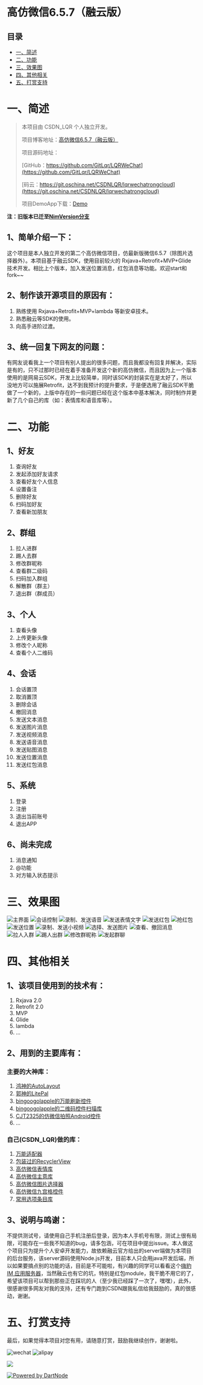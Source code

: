 高仿微信6.5.7（融云版）
============

## 目录
* [一、简述](#一简述)
* [二、功能](#二功能)
* [三、效果图](#三效果图)
* [四、其他相关](#四其他相关)
* [五、打赏支持](#五打赏支持)

# 一、简述

>本项目由 CSDN_LQR 个人独立开发。
>
>项目博客地址：[高仿微信6.5.7（融云版）](http://www.jianshu.com/p/f119810520e4)
>
>项目源码地址：
>
>[GitHub：https://github.com/GitLqr/LQRWeChat](https://github.com/GitLqr/LQRWeChat)
>
>[码云：https://git.oschina.net/CSDNLQR/lqrwechatrongcloud](https://git.oschina.net/CSDNLQR/lqrwechatrongcloud)
>
>项目DemoApp下载：[Demo](app-debug.apk)

**注：旧版本已迁至[NimVersion分支](https://github.com/GitLqr/LQRWeChat/tree/NimVersion)**
	
## 1、简单介绍一下：
这个项目是本人独立开发的第二个高仿微信项目，仿最新版微信6.5.7（除图片选择器外）。本项目基于融云SDK，使用目前较火的 Rxjava+Retrofit+MVP+Glide 技术开发。相比上个版本，加入发送位置消息，红包消息等功能。欢迎start和fork~~

## 2、制作该开源项目的原因有：

1. 熟练使用 Rxjava+Retrofit+MVP+lambda 等新安卓技术。
2. 熟悉融云等SDK的使用。
3. 向高手进阶过渡。

## 3、统一回复下网友的问题：
有网友说看我上一个项目有别人提出的很多问题，而且我都没有回复并解决，实际是有的，只不过那时已经在着手准备开发这个新的高仿微信，而且因为上一个版本使用的是网易云SDK，开发上比较简单，同时该SDK的封装实在是太好了，所以没地方可以施展Retrofit，达不到我预计的提升要求，于是便选用了融云SDK干脆做了一个新的，上版中存在的一些问题已经在这个版本中基本解决，同时制作并更新了几个自己的库（如：表情库和语音库等）。

# 二、功能

## 1、好友

1. 查询好友
1. 发起添加好友请求
1. 查看好友个人信息
1. 设置备注
1. 删除好友
1. 扫码加好友
1. 查看新加朋友

## 2、群组

1. 拉人进群
1. 踢人去群
1. 修改群昵称
1. 查看群二级码
1. 扫码加入群组
1. 解散群（群主）
1. 退出群（群成员）

## 3、个人

1. 查看头像
1. 上传更新头像
1. 修改个人昵称
1. 查看个人二维码

## 4、会话

1. 会话置顶
1. 取消置顶
1. 删除会话
1. 撤回消息
1. 发送文本消息
1. 发送图片消息
1. 发送视频消息
1. 发送语音消息
1. 发送贴图消息
1. 发送位置消息
1. 发送红包消息

## 5、系统

1. 登录
1. 注册
1. 退出当前账号
1. 退出APP

## 6、尚未完成

1. 消息通知
1. @功能
1. 对方输入状态提示

# 三、效果图

![主界面](screenshots/1.gif)
![会话控制](screenshots/2.gif)
![录制、发送语音](screenshots/3.gif)
![发送表情文字](screenshots/4.gif)
![发送红包](screenshots/5.gif)
![抢红包](screenshots/6.gif)
![发送位置](screenshots/7.gif)
![录制、发送小视频](screenshots/8.gif)
![选择、发送图片](screenshots/9.gif)
![查看、撤回消息](screenshots/10.gif)
![拉人入群](screenshots/11.gif)
![踢人出群](screenshots/12.gif)
![修改群昵称](screenshots/13.gif)
![发起群聊](screenshots/14.gif)


# 四、其他相关

## 1、该项目使用到的技术有：

1. Rxjava 2.0
1. Retrofit 2.0
1. MVP 
1. Glide
1. lambda
1. ...

## 2、用到的主要库有：

### 主要的大神库：

1. [鸿神的AutoLayout](https://github.com/hongyangAndroid/AndroidAutoLayout)
1. [郭神的LitePal](https://github.com/LitePalFramework/LitePal)
1. [bingoogolapple的万能刷新控件](https://github.com/bingoogolapple/BGARefreshLayout-Android)
1. [bingoogolapple的二维码控件扫描库](https://github.com/bingoogolapple/BGAQRCode-Android)
1. [CJT2325的仿微信拍照Android控件](https://github.com/CJT2325/CameraView)
1. ...

### 自己(CSDN_LQR)做的库：

1. [万能适配器](https://github.com/GitLqr/LQRAdapterLibrary)
1. [包装过的RecyclerView](https://github.com/GitLqr/LQRRecyclerViewLibrary)
1. [高仿微信表情库](https://github.com/GitLqr/LQREmojiLibrary)
1. [高仿微信主意库](https://github.com/GitLqr/LQRAudioRecord)
1. [高仿微信图片选择器](https://github.com/GitLqr/LQRImagePicker)
1. [高仿微信九宫格控件](https://github.com/GitLqr/LQRNineGridImageView)
1. [常用选项条目库](https://github.com/GitLqr/LQROptionItemView)

## 3、说明与鸣谢：

不提供测试号，请使用自己手机注册后登录，因为本人手机号有限，测试上很有局限，可能存在一些我不知道的bug，请多包涵，可在项目中提出issue。本人做这个项目只为提升个人安卓开发能力，故依赖融云官方给出的server端做为本项目的后台服务，该server源码使用Node.js开发，目前本人只会用java开发后端，所以如果要搞点别的功能的话，目前是不可能啦，有兴趣的同学可以看看这个[嗨豹 IM 应用服务器](https://github.com/sealtalk/sealtalk-server)，当然融云也有它的坑，特别是红包module，我干脆不用它的了，希望该项目可以帮到那些正在踩坑的人（至少我已经踩了一次了，嘿嘿），此外，很感谢很多网友对我的支持，还有专门跑到CSDN跟我私信给我鼓励的，真的很感动，谢谢。

# 五、打赏支持

最后，如果觉得本项目对您有用，请随意打赏，鼓励我继续创作，谢谢啦。

![wechat](screenshots/wechat_pay.png)
![alipay](screenshots/alipay.png)

![](https://cdn.jsdelivr.net/gh/FullStackAction/PicBed@resource/image/FSA_QR_bottom.png)

[![Powered by DartNode](https://dartnode.com/branding/DN-Open-Source-sm.png)](https://dartnode.com "Powered by DartNode - Free VPS for Open Source")
